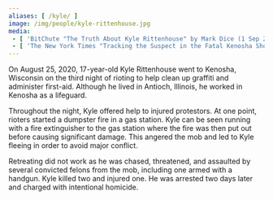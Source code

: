 ```yaml
---
aliases: [ /kyle/ ]
image: /img/people/kyle-rittenhouse.jpg
media:
 - [ 'BitChute "The Truth About Kyle Rittenhouse" by Mark Dice (1 Sep 2020)', 'https://www.bitchute.com/video/0oQlnihfxhU/' ]
 - [ 'The New York Times "Tracking the Suspect in the Fatal Kenosha Shootings" by Haley Willis, Muyi Xiao, Christiaan Triebert, Christoph Koettl, Stella Cooper, David Botti, John Ismay and Ainara Tiefenthäler (27 Aug 2020)', 'https://archive.is/FF0tc' ]
---
```


On August 25, 2020, 17-year-old Kyle Rittenhouse went to Kenosha, Wisconsin on
the third night of rioting to help clean up graffiti and administer first-aid.
Although he lived in Antioch, Illinois, he worked in Kenosha as a lifeguard.

Throughout the night, Kyle offered help to injured protestors. At one point,
rioters started a dumpster fire in a gas station.  Kyle can be seen running
with a fire extinguisher to the gas station where the fire was then put out
before causing significant damage. This angered the mob and led to Kyle fleeing
in order to avoid major conflict.

Retreating did not work as he was chased, threatened, and assaulted by several
convicted felons from the mob, including one armed with a handgun. Kyle killed
two and injured one. He was arrested two days later and charged with
intentional homicide.
